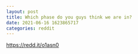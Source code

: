 ```yaml
--- 
layout: post 
title: Which phase do you guys think we are in? 
date: 2021-06-16 1623865717 
categories: reddit 
--- 
```

https://redd.it/o1asn0